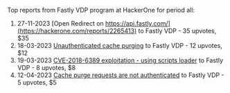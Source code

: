 Top reports from Fastly VDP program at HackerOne for period all:

1. 27-11-2023 [Open Redirect on https://api.fastly.com/](https://hackerone.com/reports/2265413) to Fastly VDP - 35 upvotes, $35
2. 18-03-2023 [Unauthenticated cache purging](https://hackerone.com/reports/1911568) to Fastly VDP - 12 upvotes, $12
3. 19-03-2023 [CVE-2018-6389 exploitation - using scripts loader](https://hackerone.com/reports/1912540) to Fastly VDP - 8 upvotes, $8
4. 12-04-2023 [Cache purge requests are not authenticated](https://hackerone.com/reports/1943117) to Fastly VDP - 5 upvotes, $5
